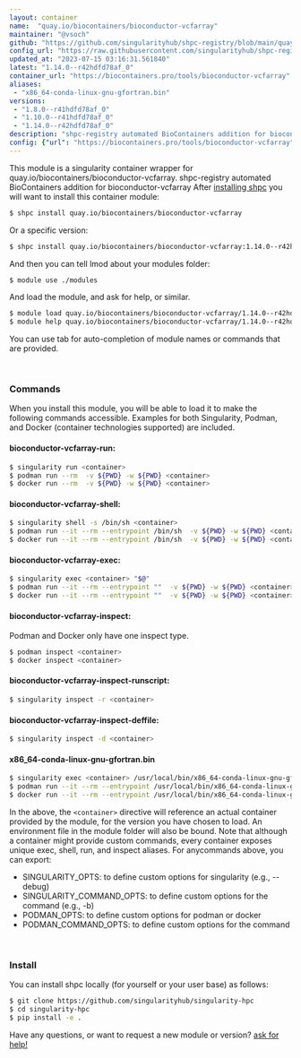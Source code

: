 ```yaml
---
layout: container
name:  "quay.io/biocontainers/bioconductor-vcfarray"
maintainer: "@vsoch"
github: "https://github.com/singularityhub/shpc-registry/blob/main/quay.io/biocontainers/bioconductor-vcfarray/container.yaml"
config_url: "https://raw.githubusercontent.com/singularityhub/shpc-registry/main/quay.io/biocontainers/bioconductor-vcfarray/container.yaml"
updated_at: "2023-07-15 03:16:31.561840"
latest: "1.14.0--r42hdfd78af_0"
container_url: "https://biocontainers.pro/tools/bioconductor-vcfarray"
aliases:
 - "x86_64-conda-linux-gnu-gfortran.bin"
versions:
 - "1.8.0--r41hdfd78af_0"
 - "1.10.0--r41hdfd78af_0"
 - "1.14.0--r42hdfd78af_0"
description: "shpc-registry automated BioContainers addition for bioconductor-vcfarray"
config: {"url": "https://biocontainers.pro/tools/bioconductor-vcfarray", "maintainer": "@vsoch", "description": "shpc-registry automated BioContainers addition for bioconductor-vcfarray", "latest": {"1.14.0--r42hdfd78af_0": "sha256:847726f69b73dde60d677078e4c351174a5753cfde0a5653070e9c950f6b536e"}, "tags": {"1.8.0--r41hdfd78af_0": "sha256:e14e6e6d6c2e49f7bdd88222c7a5d94097b84e2432a22b91f3d69162687e8a13", "1.10.0--r41hdfd78af_0": "sha256:8fc8ed6c1b17a35e493d904edf2ac91f2884501545bb8d77e8fc3f1ebb185b0c", "1.14.0--r42hdfd78af_0": "sha256:847726f69b73dde60d677078e4c351174a5753cfde0a5653070e9c950f6b536e"}, "docker": "quay.io/biocontainers/bioconductor-vcfarray", "aliases": {"x86_64-conda-linux-gnu-gfortran.bin": "/usr/local/bin/x86_64-conda-linux-gnu-gfortran.bin"}}
---
```


This module is a singularity container wrapper for quay.io/biocontainers/bioconductor-vcfarray.
shpc-registry automated BioContainers addition for bioconductor-vcfarray
After [installing shpc](#install) you will want to install this container module:


```bash
$ shpc install quay.io/biocontainers/bioconductor-vcfarray
```

Or a specific version:

```bash
$ shpc install quay.io/biocontainers/bioconductor-vcfarray:1.14.0--r42hdfd78af_0
```

And then you can tell lmod about your modules folder:

```bash
$ module use ./modules
```

And load the module, and ask for help, or similar.

```bash
$ module load quay.io/biocontainers/bioconductor-vcfarray/1.14.0--r42hdfd78af_0
$ module help quay.io/biocontainers/bioconductor-vcfarray/1.14.0--r42hdfd78af_0
```

You can use tab for auto-completion of module names or commands that are provided.

<br>

### Commands

When you install this module, you will be able to load it to make the following commands accessible.
Examples for both Singularity, Podman, and Docker (container technologies supported) are included.

#### bioconductor-vcfarray-run:

```bash
$ singularity run <container>
$ podman run --rm  -v ${PWD} -w ${PWD} <container>
$ docker run --rm  -v ${PWD} -w ${PWD} <container>
```

#### bioconductor-vcfarray-shell:

```bash
$ singularity shell -s /bin/sh <container>
$ podman run --it --rm --entrypoint /bin/sh  -v ${PWD} -w ${PWD} <container>
$ docker run --it --rm --entrypoint /bin/sh  -v ${PWD} -w ${PWD} <container>
```

#### bioconductor-vcfarray-exec:

```bash
$ singularity exec <container> "$@"
$ podman run --it --rm --entrypoint ""  -v ${PWD} -w ${PWD} <container> "$@"
$ docker run --it --rm --entrypoint ""  -v ${PWD} -w ${PWD} <container> "$@"
```

#### bioconductor-vcfarray-inspect:

Podman and Docker only have one inspect type.

```bash
$ podman inspect <container>
$ docker inspect <container>
```

#### bioconductor-vcfarray-inspect-runscript:

```bash
$ singularity inspect -r <container>
```

#### bioconductor-vcfarray-inspect-deffile:

```bash
$ singularity inspect -d <container>
```


#### x86_64-conda-linux-gnu-gfortran.bin

```bash
$ singularity exec <container> /usr/local/bin/x86_64-conda-linux-gnu-gfortran.bin
$ podman run --it --rm --entrypoint /usr/local/bin/x86_64-conda-linux-gnu-gfortran.bin   -v ${PWD} -w ${PWD} <container> -c " $@"
$ docker run --it --rm --entrypoint /usr/local/bin/x86_64-conda-linux-gnu-gfortran.bin   -v ${PWD} -w ${PWD} <container> -c " $@"
```



In the above, the `<container>` directive will reference an actual container provided
by the module, for the version you have chosen to load. An environment file in the
module folder will also be bound. Note that although a container
might provide custom commands, every container exposes unique exec, shell, run, and
inspect aliases. For anycommands above, you can export:

 - SINGULARITY_OPTS: to define custom options for singularity (e.g., --debug)
 - SINGULARITY_COMMAND_OPTS: to define custom options for the command (e.g., -b)
 - PODMAN_OPTS: to define custom options for podman or docker
 - PODMAN_COMMAND_OPTS: to define custom options for the command

<br>

### Install

You can install shpc locally (for yourself or your user base) as follows:

```bash
$ git clone https://github.com/singularityhub/singularity-hpc
$ cd singularity-hpc
$ pip install -e .
```

Have any questions, or want to request a new module or version? [ask for help!](https://github.com/singularityhub/singularity-hpc/issues)